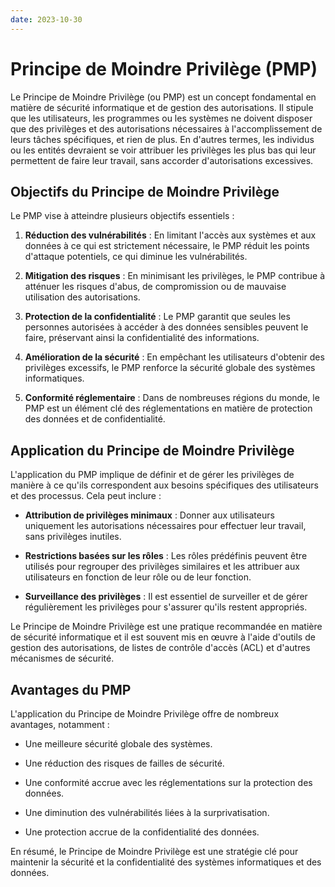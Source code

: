 ```yaml
---
date: 2023-10-30
---
```

# Principe de Moindre Privilège (PMP)

Le Principe de Moindre Privilège (ou PMP) est un concept fondamental en matière de sécurité informatique et de gestion des autorisations. Il stipule que les utilisateurs, les programmes ou les systèmes ne doivent disposer que des privilèges et des autorisations nécessaires à l'accomplissement de leurs tâches spécifiques, et rien de plus. En d'autres termes, les individus ou les entités devraient se voir attribuer les privilèges les plus bas qui leur permettent de faire leur travail, sans accorder d'autorisations excessives.

## Objectifs du Principe de Moindre Privilège

Le PMP vise à atteindre plusieurs objectifs essentiels :

1. **Réduction des vulnérabilités** : En limitant l'accès aux systèmes et aux données à ce qui est strictement nécessaire, le PMP réduit les points d'attaque potentiels, ce qui diminue les vulnérabilités.

2. **Mitigation des risques** : En minimisant les privilèges, le PMP contribue à atténuer les risques d'abus, de compromission ou de mauvaise utilisation des autorisations.

3. **Protection de la confidentialité** : Le PMP garantit que seules les personnes autorisées à accéder à des données sensibles peuvent le faire, préservant ainsi la confidentialité des informations.

4. **Amélioration de la sécurité** : En empêchant les utilisateurs d'obtenir des privilèges excessifs, le PMP renforce la sécurité globale des systèmes informatiques.

5. **Conformité réglementaire** : Dans de nombreuses régions du monde, le PMP est un élément clé des réglementations en matière de protection des données et de confidentialité.

## Application du Principe de Moindre Privilège

L'application du PMP implique de définir et de gérer les privilèges de manière à ce qu'ils correspondent aux besoins spécifiques des utilisateurs et des processus. Cela peut inclure :

- **Attribution de privilèges minimaux** : Donner aux utilisateurs uniquement les autorisations nécessaires pour effectuer leur travail, sans privilèges inutiles.

- **Restrictions basées sur les rôles** : Les rôles prédéfinis peuvent être utilisés pour regrouper des privilèges similaires et les attribuer aux utilisateurs en fonction de leur rôle ou de leur fonction.

- **Surveillance des privilèges** : Il est essentiel de surveiller et de gérer régulièrement les privilèges pour s'assurer qu'ils restent appropriés.

Le Principe de Moindre Privilège est une pratique recommandée en matière de sécurité informatique et il est souvent mis en œuvre à l'aide d'outils de gestion des autorisations, de listes de contrôle d'accès (ACL) et d'autres mécanismes de sécurité.

## Avantages du PMP

L'application du Principe de Moindre Privilège offre de nombreux avantages, notamment :

- Une meilleure sécurité globale des systèmes.

- Une réduction des risques de failles de sécurité.

- Une conformité accrue avec les réglementations sur la protection des données.

- Une diminution des vulnérabilités liées à la surprivatisation.

- Une protection accrue de la confidentialité des données.

En résumé, le Principe de Moindre Privilège est une stratégie clé pour maintenir la sécurité et la confidentialité des systèmes informatiques et des données.

